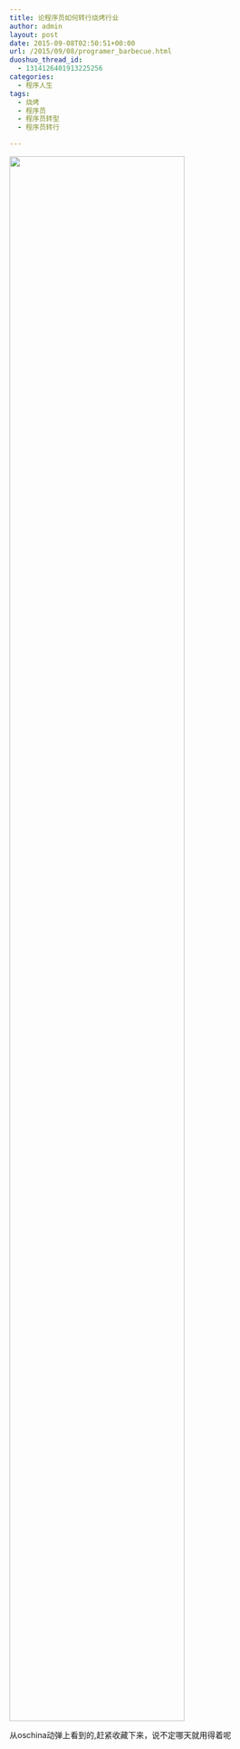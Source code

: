 ```yaml
---
title: 论程序员如何转行烧烤行业
author: admin
layout: post
date: 2015-09-08T02:50:51+00:00
url: /2015/09/08/programer_barbecue.html
duoshuo_thread_id:
  - 1314126401913225256
categories:
  - 程序人生
tags:
  - 烧烤
  - 程序员
  - 程序员转型
  - 程序员转行

---
```

<img class="alignnone" src="http://static.oschina.net/uploads/space/2015/0907/174318_LPjq_2359467.png" alt="" width="309" height="2760" />

从oschina动弹上看到的,赶紧收藏下来，说不定哪天就用得着呢